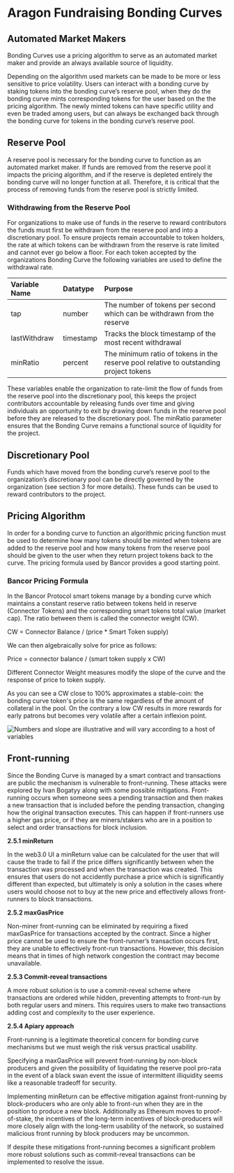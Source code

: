 # Aragon Fundraising Bonding Curves

## Automated Market Makers

Bonding Curves use a pricing algorithm to serve as an automated market maker and provide an always available source of liquidity. 

Depending on the algorithm used markets can be made to be more or less sensitive to price volatility. Users can interact with a bonding curve by staking tokens into the bonding curve’s reserve pool, when they do the bonding curve mints corresponding tokens for the user based on the the pricing algorithm. The newly minted tokens can have specific utility and even be traded among users, but can always be exchanged back through the bonding curve for tokens in the bonding curve’s reserve pool.

## Reserve Pool

A reserve pool is necessary for the bonding curve to function as an automated market maker. If funds are removed from the reserve pool it impacts the pricing algorithm, and if the reserve is depleted entirely the bonding curve will no longer function at all. Therefore, it is critical that the process of removing funds from the reserve pool is strictly limited.

### Withdrawing from the Reserve Pool

For organizations to make use of funds in the reserve to reward contributors the funds must first be withdrawn from the reserve pool and into a discretionary pool. To ensure projects remain accountable to token holders, the rate at which tokens can be withdrawn from the reserve is rate limited and cannot ever go below a floor. For each token accepted by the organizations Bonding Curve the following variables are used to define the withdrawal rate.

| Variable Name | Datatype | Purpose |
| :--- | :--- | :--- |
| tap | number | The number of tokens per second which can be withdrawn from the reserve |
| lastWithdraw | timestamp | Tracks the block timestamp of the most recent withdrawal |
| minRatio | percent | The minimum ratio of tokens in the reserve pool relative to outstanding project tokens |

These variables enable the organization to rate-limit the flow of funds from the reserve pool into the discretionary pool, this keeps the project contributors accountable by releasing funds over time and giving individuals an opportunity to exit by drawing down funds in the reserve pool before they are released to the discretionary pool. The minRatio parameter ensures that the Bonding Curve remains a functional source of liquidity for the project.

## Discretionary Pool

Funds which have moved from the bonding curve’s reserve pool to the organization’s discretionary pool can be directly governed by the organization \(see section 3 for more details\). These funds can be used to reward contributors to the project.

## Pricing Algorithm

In order for a bonding curve to function an algorithmic pricing function must be used to determine how many tokens should be minted when tokens are added to the reserve pool and how many tokens from the reserve pool should be given to the user when they return project tokens back to the curve. The pricing formula used by Bancor provides a good starting point.

### **Bancor Pricing Formula**

In the Bancor Protocol smart tokens manage by a bonding curve which maintains a constant reserve ratio between tokens held in reserve \(Connector Tokens\) and the corresponding smart tokens total value \(market cap\). The ratio between them is called the connector weight \(CW\).

CW = Connector Balance / \(price \* Smart Token supply\)

We can then algebraically solve for price as follows:

Price = connector balance / \(smart token supply x CW\)

Different Connector Weight measures modify the slope of the curve and the response of price to token supply. 

As you can see a CW close to 100% approximates a stable-coin: the bonding curve token's price is the same regardless of the amount of collateral in the pool. On the contrary a low CW results in more rewards for early patrons but becomes very volatile after a certain inflexion point.

![Numbers and slope are illustrative and will vary according to a host of variables ](https://lh4.googleusercontent.com/ahqOfYhIIA6Sm-JN1FDe_7MXT9mlj_CGiObVzdM07UZGHshNmK0FHVGDTuGVjUnlHnUX6_sPdzdww042pLb6gt8jiycikk00ltPx9LZZYxr6Kj5G-cRReBEvL7ep8DX6f9mxA_ki)



## Front-running

Since the Bonding Curve is managed by a smart contract and transactions are public the mechanism is vulnerable to front-running. These attacks were explored by Ivan Bogatyy along with some possible mitigations. Front-running occurs when someone sees a pending transaction and then makes a new transaction that is included before the pending transaction, changing how the original transaction executes. This can happen if front-runners use a higher gas price, or if they are miners/stakers who are in a position to select and order transactions for block inclusion.

**2.5.1 minReturn**

In the web3.0 UI a minReturn value can be calculated for the user that will cause the trade to fail if the price differs significantly between when the transaction was processed and when the transaction was created. This ensures that users do not accidently purchase a price which is significantly different than expected, but ultimately is only a solution in the cases where users would choose not to buy at the new price and effectively allows front-runners to block transactions.

**2.5.2 maxGasPrice**

Non-miner front-running can be eliminated by requiring a fixed maxGasPrice for transactions accepted by the contract. Since a higher price cannot be used to ensure the front-runner’s transaction occurs first, they are unable to effectively front-run transactions. However, this decision means that in times of high network congestion the contract may become unavailable.

**2.5.3 Commit-reveal transactions**

A more robust solution is to use a commit-reveal scheme where transactions are ordered while hidden, preventing attempts to front-run by both regular users and miners. This requires users to make two transactions adding cost and complexity to the user experience.

**2.5.4 Apiary approach**

Front-running is a legitimate theoretical concern for bonding curve mechanisms but we must weigh the risk versus practical usability.

Specifying a maxGasPrice will prevent front-running by non-block producers and given the possibility of liquidating the reserve pool pro-rata in the event of a black swan event the issue of intermittent illiquidity seems like a reasonable tradeoff for security.

Implementing minReturn can be effective mitigation against front-running by block-producers who are only able to front-run when they are in the position to produce a new block. Additionally as Ethereum moves to proof-of-stake, the incentives of the long-term incentives of block-producers will more closely align with the long-term usability of the network, so sustained malicious front running by block producers may be uncommon.

If despite these mitigations front-running becomes a significant problem more robust solutions such as commit-reveal transactions can be implemented to resolve the issue.

